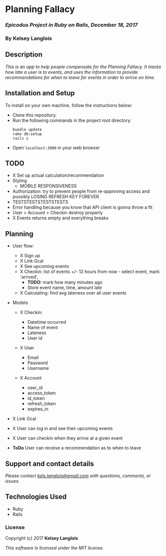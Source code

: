 # Planning Fallacy

### _Epicodus Project in Ruby on Rails, December 18, 2017_

### By Kelsey Langlois

## Description

_This is an app to help people compensate for the Planning Fallacy. It tracks how late a user is to events, and uses the information to provide recommendations for when to leave for events in order to arrive on time._

## Installation and Setup

To install on your own machine, follow the instructions below:

* Clone this repository.
* Run the following commands in the project root directory:
  ```
  bundle update
  rake db:setup
  rails s
  ```
* Open ```localhost:3000``` in your web browser

## TODO

* X Set up actual calculation/recommendation
* Styling
  * MOBILE RESPONSIVENESS
* Authorization: try to prevent people from re-approving access and possibly LOSING REFRESH KEY FOREVER
* TESTSTESTSTESTSTESTS
* Error handling because you know that API client is gonna throw a fit
* User > Account > Checkin destroy properly
* X Events returns empty and everything breaks

## Planning

* User flow:
  * X Sign up
  * X Link Gcal
  * X See upcoming events
  * X Checkin: list of events +/- 12 hours from now - select event, mark 'arrived',
    * **TODO:** mark how many minutes ago
    * Store event name, time, amount late
  * X Calculating: find avg lateness over all user events

* Models
  * X Checkin:
    * Datetime occurred
    * Name of event
    * Lateness
    * User id

  * X User
    * Email
    * Password
    * Username
  * X Account
    * user_id
    * access_token
    * id_token
    * refresh_token
    * expires_in

* X Link Gcal
* X User can log in and see their upcoming events
* X User can checkin when they arrive at a given event
* **ToDo** User can receive a recommendation as to when to leave

## Support and contact details

_Please contact [kels.langlois@gmail.com](mailto:kels.langlois@gmail.com) with questions, comments, or issues._

## Technologies Used

* Ruby
* Rails

### License

Copyright (c) 2017 **Kelsey Langlois**

*This software is licensed under the MIT license.*
